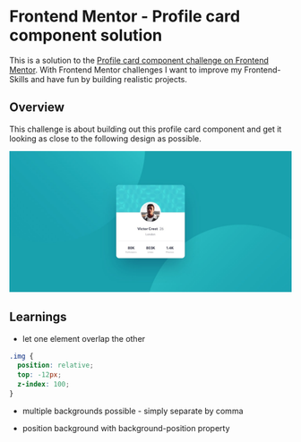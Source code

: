 # Frontend Mentor - Profile card component solution

This is a solution to the [Profile card component challenge on Frontend Mentor](https://www.frontendmentor.io/challenges/profile-card-component-cfArpWshJ). With Frontend Mentor challenges I want to improve
my Frontend-Skills and have fun by building realistic projects.

## Overview

This challenge is about building out this profile card component and get it looking as close to the following design as possible.

![](design/desktop-design.jpg)

## Learnings

- let one element overlap the other
```css
.img {
  position: relative;
  top: -12px;
  z-index: 100;
}
```

- multiple backgrounds possible - simply separate by comma

- position background with background-position property
